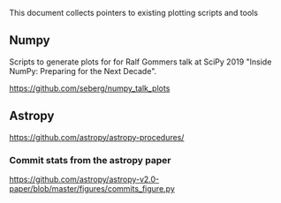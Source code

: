 This document collects pointers to existing plotting scripts and tools

## Numpy

Scripts to generate plots for for Ralf Gommers
talk at SciPy 2019 "Inside NumPy: Preparing for the Next Decade".

https://github.com/seberg/numpy_talk_plots


## Astropy

https://github.com/astropy/astropy-procedures/

### Commit stats from the astropy paper

https://github.com/astropy/astropy-v2.0-paper/blob/master/figures/commits_figure.py